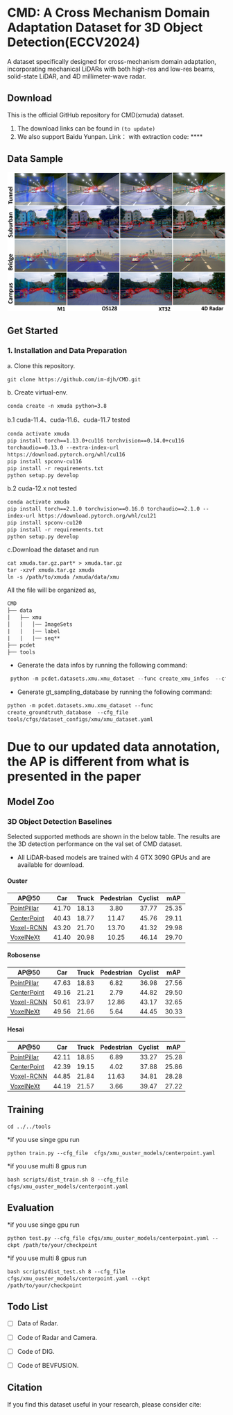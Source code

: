 # CMD: A Cross Mechanism Domain Adaptation Dataset for 3D Object Detection(ECCV2024)

A dataset specifically designed for cross-mechanism domain adaptation, incorporating mechanical LiDARs with both high-res and low-res beams, solid-state LiDAR, and 4D millimeter-wave radar.


## Download
This is the official GitHub repository for CMD(xmuda) dataset.

1. The download links can be found in `(to update)`
2. We also support Baidu Yunpan. Link：[]() with extraction code: **** 

## Data Sample
![sample](docs/data_vis.png)

## Get Started

### 1. Installation and Data Preparation
a. Clone this repository.
```shell
git clone https://github.com/im-djh/CMD.git
```
b. Create virtual-env.
```shell
conda create -n xmuda python=3.8
```
b.1 cuda-11.4、cuda-11.6、cuda-11.7 tested
```
conda activate xmuda
pip install torch==1.13.0+cu116 torchvision==0.14.0+cu116 torchaudio==0.13.0 --extra-index-url https://download.pytorch.org/whl/cu116
pip install spconv-cu116	
pip install -r requirements.txt
python setup.py develop
```
b.2 cuda-12.x not tested
```
conda activate xmuda
pip install torch==2.1.0 torchvision==0.16.0 torchaudio==2.1.0 --index-url https://download.pytorch.org/whl/cu121
pip install spconv-cu120
pip install -r requirements.txt
python setup.py develop
```
c.Download the dataset and run 

```
cat xmuda.tar.gz.part* > xmuda.tar.gz
tar -xzvf xmuda.tar.gz xmuda
ln -s /path/to/xmuda /xmuda/data/xmu
```
All the file will be organized as,
```
CMD
├── data
│   ├── xmu
│   │   │── ImageSets
|   |   |── label
|   |   |── seq**     
├── pcdet
├── tools
```


* Generate the data infos by running the following command: 
```python 
 python -m pcdet.datasets.xmu.xmu_dataset --func create_xmu_infos  --cfg_file tools/cfgs/dataset_configs/xmu/xmuda_dataset.yaml
```
* Generate gt_sampling_database by running the following command: 
```
python -m pcdet.datasets.xmu.xmu_dataset --func create_groundtruth_database  --cfg_file tools/cfgs/dataset_configs/xmu/xmu_dataset.yaml
```

# Due to our updated data annotation, the AP is different from what is presented in the paper
## Model Zoo 
### 3D Object Detection Baselines
Selected supported methods are shown in the below table. The results are the 3D detection performance on the val set of CMD dataset.
* All LiDAR-based models are trained with 4 GTX 3090 GPUs and are available for download. 

#### Ouster
|AP@50                                                        | Car|Truck |Pedestrian | Cyclist | mAP    |
| ------------------------------------------------------ | :-----: | :--------: | :----: |:----: |:----: |
| [PointPillar](tools/cfgs/xmu_ouster_models/pointpillar_1x.yaml) | 41.70   | 18.13      | 3.80   | 37.77  |25.35|
[CenterPoint](tools/cfgs/xmu_ouster_models/centerpoint.yaml)| 40.43|18.77|11.47|45.76|29.11| 
[Voxel-RCNN](tools/cfgs/xmu_ouster_models/voxel_rcnn.yaml)| 43.20   | 21.70      | 13.70   | 41.32  |29.98| 
[VoxelNeXt](tools/cfgs/xmu_ouster_models/voxelnext_ioubranch_large.yaml) | 41.40   | 20.98      | 10.25   | 46.14  |29.70 |


#### Robosense
|AP@50                                                        | Car|Truck |Pedestrian | Cyclist | mAP    |
| ------------------------------------------------------ | :-----: | :--------: | :----: |:----: |:----: |
| [PointPillar](tools/cfgs/xmu_robosense_models/pointpillar_1x.yaml) | 47.63   | 18.83      | 6.82   | 36.98  |27.56|
[CenterPoint](tools/cfgs/xmu_robosense_models/centerpoint.yaml)| 49.16|21.21|2.79|44.82|29.50| 
[Voxel-RCNN](tools/cfgs/xmu_robosense_models/voxel_rcnn.yaml)| 50.61   | 23.97      | 12.86   | 43.17  |32.65| 
[VoxelNeXt](tools/cfgs/xmu_robosense_models/voxelnext_ioubranch_large.yaml) | 49.56   | 21.66      | 5.64   | 44.45  |30.33 |


#### Hesai
|AP@50                                                        | Car|Truck |Pedestrian | Cyclist | mAP    |
| ------------------------------------------------------ | :-----: | :--------: | :----: |:----: |:----: |
| [PointPillar](tools/cfgs/xmu_hesai_models/pointpillar_1x.yaml) | 42.11   | 18.85      | 6.89   | 33.27  |25.28|
[CenterPoint](tools/cfgs/xmu_hesai_models/centerpoint.yaml)| 42.39|19.15|4.02|37.88|25.86| 
[Voxel-RCNN](tools/cfgs/xmu_hesai_models/voxel_rcnn.yaml)| 44.85   | 21.84      | 11.63   | 34.81  |28.28| 
[VoxelNeXt](tools/cfgs/xmu_hesai_models/voxelnext_ioubranch_large.yaml) | 44.19   | 21.57      | 3.66   | 39.47  |27.22 |



## Training
```
cd ../../tools
```
*if you use singe gpu run 
```
python train.py --cfg_file  cfgs/xmu_ouster_models/centerpoint.yaml 
```
*if you use multi 8 gpus run
```
bash scripts/dist_train.sh 8 --cfg_file cfgs/xmu_ouster_models/centerpoint.yaml 
```

## Evaluation
*if you use singe gpu run 
```
python test.py --cfg_file cfgs/xmu_ouster_models/centerpoint.yaml --ckpt /path/to/your/checkpoint 
```
*if you use multi 8 gpus run
```
bash scripts/dist_test.sh 8 --cfg_file cfgs/xmu_ouster_models/centerpoint.yaml --ckpt /path/to/your/checkpoint 
```


## Todo List
- [ ] Data of Radar.
- [ ] Code of Radar and Camera.
- [ ] Code of DIG.
- [ ] Code of BEVFUSION.


## Citation
If you find this dataset useful in your research, please consider cite:

```

```
